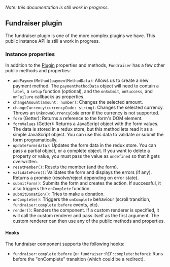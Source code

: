 _Note: this documentation is still work in progress._

## Fundraiser plugin

The fundraiser plugin is one of the more complex plugins we have. This public instance API is still a work in progress.

### Instance properties
In addition to the [Plugin](./Plugin.md) properties and methods, `Fundraiser` has a few other public methods and properties:

* `addPaymentMethod(paymentMethodData)`: Allows us to create a new payment method. The `paymentMethodData` object will need to contain a `label`, a `setup` function (optional), and the `onSubmit`, `onSuccess`, and `onFailure` callbacks as properties.
* `changeAmount(amount: number)`: Changes the selected amount.
* `changeCurrency(currencyCode: string)`: Changes the selected currency. Throws an `UnknownCurrencyCode` error if the currency is not supported.
* `form` (Getter): Returns a reference to the form's DOM element.
*  `formValues` (Getter): Returns a JavaScript object with the form values. The data is stored in a redux store, but this method lets read it as a simple JavaScript object. You can use this data to validate or submit the form programatically.
* `updateForm(data)`: Updates the form data in the redux store. You can pass a partial object, or a complete object. If you want to delete a property or value, you must pass the value as `undefined` so that it gets overwritten.
* `resetMember()`: Resets the member (and the form).
* `validateForm()`: Validates the form and displays the errors (if any). Returns a promise (resolve/reject depending on error state).
* `submitForm()`: Submits the form and creates the action. If successful, it also triggers the `onComplete` function.
* `submitDonation()`: Tries to make a donation.
* `onComplete()`: Triggers the `onComplete` behaviour (scroll transition, `fundraiser:complete:before` events, etc).
* `render()`: Renders the component. If a custom renderer is specified, it will call the custom renderer and pass itself as the first argument. The custom renderer can then use any of the public methods and properties.

#### Hooks
The fundraiser component supports the following hooks:
* `fundraiser:complete:before` (or `fundraiser:REF:complete:before`): Runs before the "onComplete" transition (which could be a redirect).
